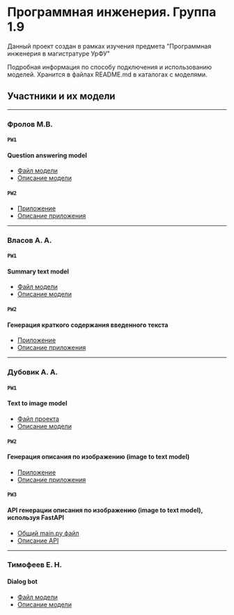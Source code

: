 # Программная инженерия. Группа 1.9
Данный проект создан в рамках изучения предмета "Программная инженерия в магистратуре УрФУ"

Подробная информация по способу подключения и использованию моделей. Хранится в файлах README.md в каталогах с моделями.

## Участники и их модели
---
### Фролов М.В.
#### `PW1`
#### Question answering model
- [Файл модели](PW1/question_answerer_model/question_answerer_model.py)
- [Описание модели](PW1/question_answerer_model/README.md)
#### `PW2`
- [Приложение](PW2/question_answerer_app/question_answerer_app.py)
- [Описание приложения](PW2/question_answerer_app/README.md)
---
### Власов А. А.
#### `PW1`

#### Summary text model
- [Файл модели](/PW1/summary_text_model/summary_text.py)
- [Описание модели](/PW1/summary_text_model/readme_summary_text.md)

#### `PW2`

#### Генерация краткого содержания введенного текста
- [Приложение](/PW2/summary_text_app/summary_text_app.py)
- [Описание приложения](/PW2/summary_text_app/README.md)
---
### Дубовик А. А. 
#### `PW1`

#### Text to image model
- [Файл проекта](/PW1/text_2_image_model/text_2_image.py)
- [Описание модели](/PW1/text_2_image_model/README.md)

#### `PW2`

#### Генерация описания по изображению (image to text model)
- [Приложение](/PW2/image_to_text_app/image_to_text_app.py)
- [Описание приложения](/PW2/image_to_text_app/README.md)

#### `PW3`

#### API генерации описания по изображению (image to text model), используя FastAPI
- [Общий main.py файл](/PW3/main.py)
- [Описание API](/PW3/image_to_text/README.md)


---
### Тимофеев Е. Н.
#### Dialog bot
- [Файл модели](/PW1/dialog_chat/ml_homework_chat.py)
- [Описание модели](/PW1/dialog_chat/README.md)
